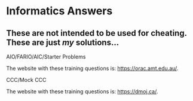 # Informatics Answers
## These are not intended to be used for cheating. These are just *my* solutions... 


AIO/FARIO/AIC/Starter Problems

The website with these training questions is: https://orac.amt.edu.au/.

CCC/Mock CCC

The website with these training questions is: https://dmoj.ca/.


